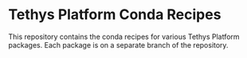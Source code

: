 # Tethys Platform Conda Recipes

This repository contains the conda recipes for various Tethys Platform packages. Each package is on a separate branch of the repository.

